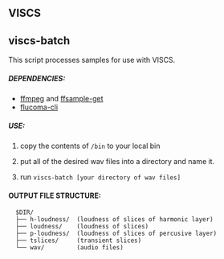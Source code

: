 ## VISCS



## viscs-batch

This script processes samples for use with VISCS.

##### DEPENDENCIES:

- [ffmpeg](https://ffmpeg.org/) and [ffsample-get](https://github.com/tuckerjohnson/scripts)
- [flucoma-cli](https://github.com/flucoma/flucoma-cli/releases)

##### USE:

1. copy the contents of `/bin` to your local bin

2. put all of the desired wav files into a directory and name it.

3. run `viscs-batch [your directory of wav files]`


#### OUTPUT FILE STRUCTURE:

```
  $DIR/
  ├── h-loudness/  (loudness of slices of harmonic layer)
  ├── loudness/    (loudness of slices)
  ├── p-loudness/  (loudness of slices of percusive layer)
  ├── tslices/     (transient slices)
  └── wav/         (audio files)
```
